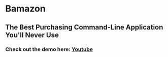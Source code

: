 # Bamazon
## The Best Purchasing Command-Line Application You'll Never Use

### Check out the demo here: [Youtube](https://www.youtube.com/watch?v=f5wZH-wLvPA)